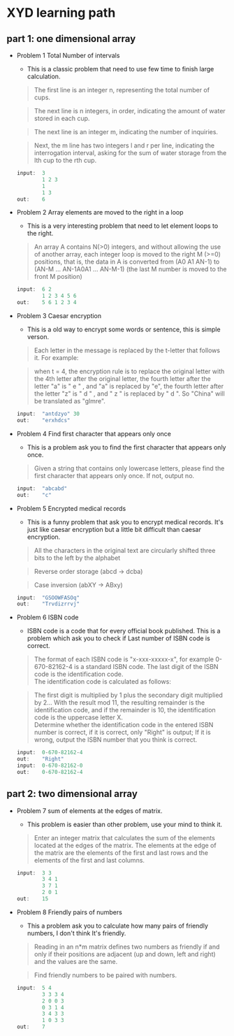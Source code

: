 # XYD learning path
## part 1: one dimensional array
- Problem 1 Total Number of intervals
    - This is a classic problem that need to use few time to finish large calculation.
    > The first line is an integer n, representing the total number of cups.

    > The next line is n integers, in order, indicating the amount of water stored in each cup.

    > The next line is an integer m, indicating the number of inquiries.

    > Next, the m line has two integers l and r per line, indicating the interrogation interval, asking for the sum of water storage from the lth cup to the rth cup.
    ```c++
    input:  3
            1 2 3
            1
            1 3
    out:    6
    ```
- Problem 2 Array elements are moved to the right in a loop
    - This is a very interesting problem that need to let element loops to the right.
    > An array A contains N(>0) integers, and without allowing the use of another array, each integer loop is moved to the right M (>=0) positions, that is, the data in A is converted from (A0 A1 AN-1) to (AN-M ... AN-1A0A1 ... AN-M-1) (the last M number is moved to the front M position)
    ```c++
    input:  6 2 
            1 2 3 4 5 6
    out:    5 6 1 2 3 4
    ```
- Problem 3 Caesar encryption
    - This is a old way to encrypt some words or sentence, this is simple verson.
    > Each letter in the message is replaced by the t-letter that follows it. For example: 

    > when t = 4, the encryption rule is to replace the original letter with the 4th letter after the original letter, the fourth letter after the letter "a" is " e " , and "a" is replaced by "e", the fourth letter after the letter "z" is " d " , and " z " is replaced by " d ". 
    > So "China" will be translated as "glmre".
    ```c++
    input:  "antdzyo" 30
    out:    "erxhdcs" 
    ```
- Problem 4 Find first character that appears only once
    - This is a problem ask you to find the first character that appears only once. 
    > Given a string that contains only lowercase letters, please find the first character that appears only once. If not, output no.
    ```c++
    input:  "abcabd"
    out:    "c"
    ```
- Problem 5 Encrypted medical records
    - This is a funny problem that ask you to encrypt medical records. It's just like caesar encryption but a little bit difficult than caesar encryption.
    > All the characters in the original text are circularly shifted three bits to the left by the alphabet

    > Reverse order storage (abcd -> dcba)

    > Case inversion (abXY -> ABxy)
    ```c++
    input:  "GSOOWFASOq"
    out:    "Trvdizrrvj"
    ```
- Problem 6 ISBN code
    - ISBN code is a code that for every official book published. This is a problem which ask you to check if Last number of ISBN code is correct.
    > The format of each ISBN code is "x-xxx-xxxxx-x", for example 0-670-82162-4 is a standard ISBN code. The last digit of the ISBN code is the identification code.  
    >The identification code is calculated as follows:

    >The first digit is multiplied by 1 plus the secondary digit multiplied by 2... With the result mod 11, the resulting remainder is the identification code, and if the remainder is 10, the identification code is the uppercase letter X.  
    > Determine whether the identification code in the entered ISBN number is correct, if it is correct, only "Right" is output; If it is wrong, output the ISBN number that you think is correct.
    ```c++
    input:  0-670-82162-4
    out:    "Right"
    input:  0-670-82162-0
    out:    0-670-82162-4
    ```
## part 2: two dimensional array
- Problem 7 sum of elements at the edges of matrix.
    - This problem is easier than other problem, use your mind to think it.
    > Enter an integer matrix that calculates the sum of the elements located at the edges of the matrix. The elements at the edge of the matrix are the elements of the first and last rows and the elements of the first and last columns.
    ```c++
    input:  3 3
            3 4 1
            3 7 1
            2 0 1
    out:    15
    ```
- Problem 8 Friendly pairs of numbers
    - This a problem ask you to calculate how many pairs of friendly numbers, I don't think It's friendly.
    > Reading in an n*m matrix defines two numbers as friendly if and only if their positions are adjacent (up and down, left and right) and the values are the same. 

    > Find friendly numbers to be paired with numbers.
    ```c++
    input:  5 4
            3 3 3 4
            2 0 0 3
            0 3 1 4
            3 4 3 3
            1 0 3 3
    out:    7
    ```







 

